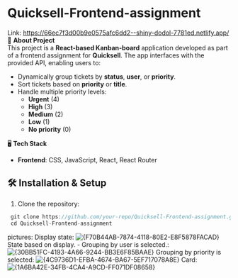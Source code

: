 # Quicksell-Frontend-assignment
Link:   https://66ec7f3d00b9e0575afc6dd2--shiny-dodol-7781ed.netlify.app/
📌 **About Project**  
This project is a **React-based Kanban-board** application developed as part of a frontend assignment for **Quicksell**. The app interfaces with the provided API, enabling users to:

- Dynamically group tickets by **status**, **user**, or **priority**.
- Sort tickets based on **priority** or **title**.
- Handle multiple priority levels:
  - **Urgent** (4)
  - **High** (3)
  - **Medium** (2)
  - **Low** (1)
  - **No priority** (0)

🖥️ **Tech Stack**

- **Frontend**: CSS, JavaScript, React, React Router

## 🛠️ Installation & Setup

1. Clone the repository:

  ```cpp
   git clone https://github.com/your-repo/Quicksell-Frontend-assignment.git
   cd Quicksell-Frontend-assignment
   ```
pictures:
Display state:
![{F70B44AB-7874-4118-80E2-E8F5878FACAD}](https://github.com/user-attachments/assets/150c2833-1464-4903-ad65-be72afb7e4ca)
State based on display. - Grouping by user is selected.:
![{30BB51FC-4193-4A66-9244-BB3E6F85BAAE}](https://github.com/user-attachments/assets/27c9b6c0-2b5b-49ea-a94b-40a77810274e)
Grouping by priority is selected:
![{4C9736D1-EFBA-4674-BA67-5EF717078A8E}](https://github.com/user-attachments/assets/5cdef8d5-1297-4be7-91a3-62812b80cc2c)
Card:
![{1A6BA42E-34FB-4CA4-A9CD-FF071DF08658}](https://github.com/user-attachments/assets/bd0e82c2-97af-4193-962c-a69c1368100d)




   
